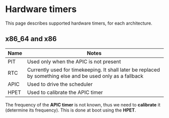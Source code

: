 # Hardware timers

This page describes supported hardware timers, for each architecture.

## x86_64 and x86

| Name | Notes                                                                                                       |
|------|-------------------------------------------------------------------------------------------------------------|
| PIT  | Used only when the APIC is not present                                                                      |
| RTC  | Currently used for timekeeping. It shall later be replaced by something else and be used only as a fallback |
| APIC | Used to drive the scheduler                                                                                 |
| HPET | Used to calibrate the APIC timer                                                                            |

The frequency of the **APIC timer** is not known, thus we need to **calibrate** it (determine its frequency).
This is done at boot using the **HPET**.